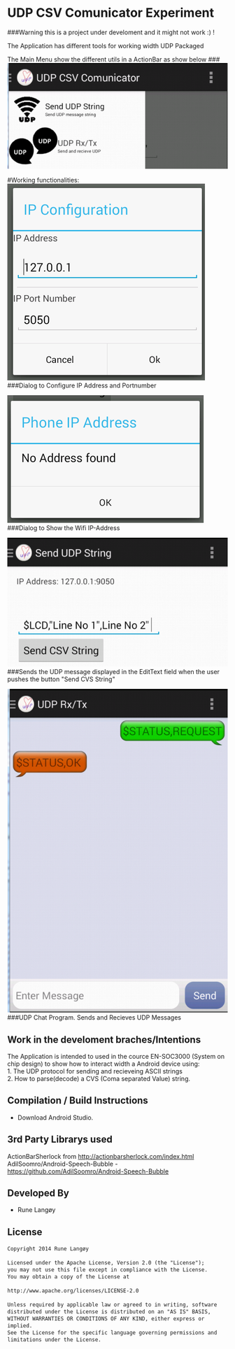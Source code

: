 UDP CSV Comunicator Experiment
===============================
###Warning this is a project under develoment and it might not work :) !

The Application has different tools for working width UDP Packaged

The Main Menu show the different utils in a ActionBar as show below
###![alt tag](https://raw.githubusercontent.com/rlangoy/IFIVUDPCSVComunicatorExperiment/AlphaDev/doc/Images/MainActivity.PNG)

#Working functionalities:
![alt tag](https://raw.githubusercontent.com/rlangoy/IFIVUDPCSVComunicatorExperiment/AlphaDev/doc/Images/IPAddressDialog.PNG)
###Dialog to Configure IP Address and Portnumber
  
![alt tag](https://raw.githubusercontent.com/rlangoy/IFIVUDPCSVComunicatorExperiment/AlphaDev/doc/Images/PhoneIpAddress.PNG)
###Dialog to Show the Wifi IP-Address
  
![alt tag](https://raw.githubusercontent.com/rlangoy/IFIVUDPCSVComunicatorExperiment/AlphaDev/doc/Images/SendCSVString.PNG)
###Sends the UDP message displayed in the EditText field when the user pushes the button "Send CVS String"


![alt tag](https://raw.githubusercontent.com/rlangoy/IFIVUDPCSVComunicatorExperiment/AlphaDev/doc/Images/RxTxUDP.PNG)
###UDP Chat Program. Sends and Recieves UDP Messages



Work in the develoment braches/Intentions
--------------------------
The Application is intended to used in the cource EN-SOC3000 (System on chip design) to show how to interact
 width a Android device using:  
     1. The UDP protocol for sending and recieveing ASCII strings  
     2. How to parse(decode) a CVS (Coma separated Value) string.  
       
       
Compilation / Build Instructions
---------------------------------

* Download Android Studio.

3rd Party Librarys used
---------------------------------
ActionBarSherlock  from http://actionbarsherlock.com/index.html
AdilSoomro/Android-Speech-Bubble - https://github.com/AdilSoomro/Android-Speech-Bubble


Developed By
------------
* Rune Langøy

License
-------

    Copyright 2014 Rune Langøy

    Licensed under the Apache License, Version 2.0 (the "License");
    you may not use this file except in compliance with the License.
    You may obtain a copy of the License at

    http://www.apache.org/licenses/LICENSE-2.0

    Unless required by applicable law or agreed to in writing, software
    distributed under the License is distributed on an "AS IS" BASIS,
    WITHOUT WARRANTIES OR CONDITIONS OF ANY KIND, either express or implied.
    See the License for the specific language governing permissions and
    limitations under the License.